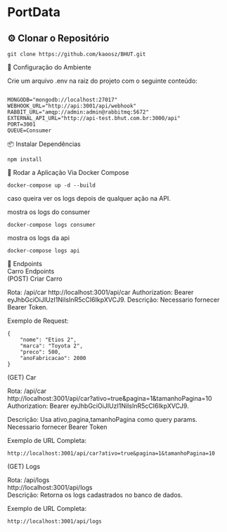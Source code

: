 # PortData
## ⚙️ Clonar o Repositório

```
git clone https://github.com/kaoosz/BHUT.git
```
🔧 Configuração do Ambiente

Crie um arquivo .env na raiz do projeto com o seguinte conteúdo:
```

MONGODB="mongodb://localhost:27017"
WEBHOOK_URL="http://api:3001/api/webhook"
RABBIT_URL="amqp://admin:admin@rabbitmq:5672"
EXTERNAL_API_URL="http://api-test.bhut.com.br:3000/api"
PORT=3001
QUEUE=Consumer

```
📦 Instalar Dependências
```
npm install
```
🚀 Rodar a Aplicação
Via Docker Compose
```
docker-compose up -d --build
```
 
caso queira ver os logs depois de qualquer ação na API.

mostra os logs do consumer  
```
docker-compose logs consumer
```

mostra os logs da api  
```
docker-compose logs api  
```

📄 Endpoints  
Carro Endpoints  
(POST) Criar Carro

Rota: /api/car
http://localhost:3001/api/car
Authorization: Bearer eyJhbGciOiJIUzI1NiIsInR5cCI6IkpXVCJ9.
Descrição: Necessario fornecer Bearer Token.

Exemplo de Request:
```
{
    "nome": "Etios 2",
    "marca": "Toyota 2",
    "preco": 500,
    "anoFabricacao": 2000
}
```

(GET) Car  

Rota: /api/car    
http://localhost:3001/api/car?ativo=true&pagina=1&tamanhoPagina=10  
Authorization: Bearer eyJhbGciOiJIUzI1NiIsInR5cCI6IkpXVCJ9.

Descrição: Usa ativo,pagina,tamanhoPagina como query params.   
Necessario fornecer Bearer Token

Exemplo de URL Completa:
```
http://localhost:3001/api/car?ativo=true&pagina=1&tamanhoPagina=10
```

(GET) Logs

Rota: /api/logs      
http://localhost:3001/api/logs   
Descrição: Retorna os logs cadastrados no banco de dados.  

Exemplo de URL Completa:
```
http://localhost:3001/api/logs
```


